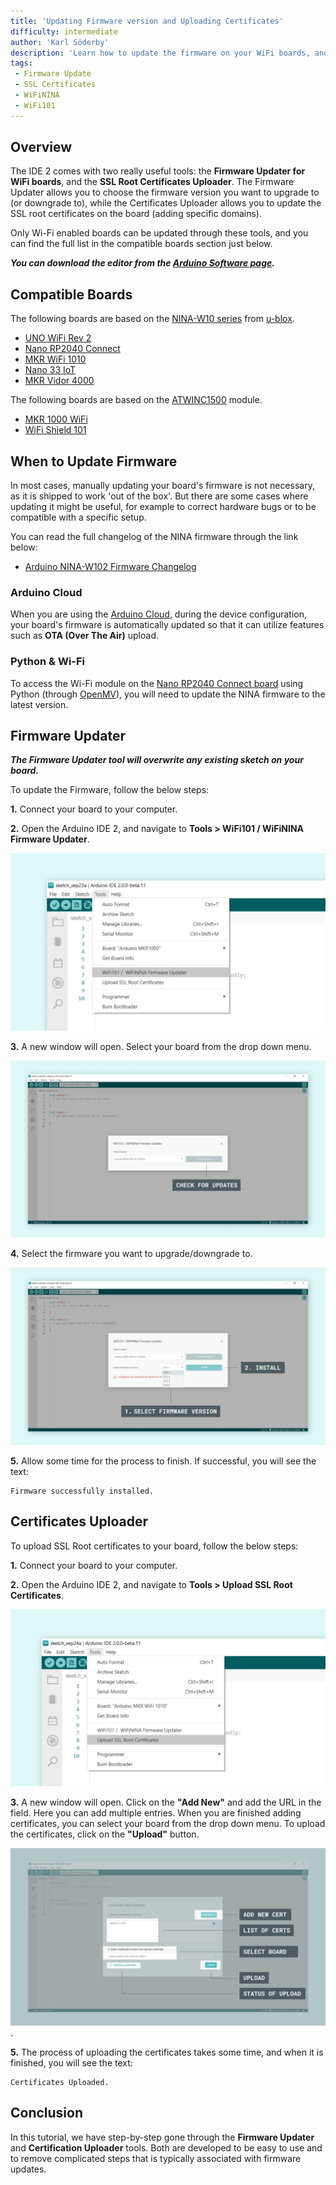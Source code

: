 ```yaml
---
title: 'Updating Firmware version and Uploading Certificates'
difficulty: intermediate
author: 'Karl Söderby'
description: 'Learn how to update the firmware on your WiFi boards, and how to upload SSL Root Certificates.'
tags:
 - Firmware Update
 - SSL Certificates
 - WiFiNINA
 - WiFi101
---
```


## Overview

The IDE 2 comes with two really useful tools: the **Firmware Updater for WiFi boards**, and the **SSL Root Certificates Uploader**. The Firmware Updater allows you to choose the firmware version you want to upgrade to (or downgrade to), while the Certificates Uploader allows you to update the SSL root certificates on the board (adding specific domains).

Only Wi-Fi enabled boards can be updated through these tools, and you can find the full list in the compatible boards section just below.

***You can download the editor from the [Arduino Software page](https://www.arduino.cc/en/software#experimental-software).***

## Compatible Boards

The following boards are based on the [NINA-W10 series](https://content.arduino.cc/assets/Arduino_NINA-W10_DataSheet_%28UBX-17065507%29.pdf) from [u-blox](https://www.u-blox.com/en/product/nina-w10-series-open-cpu).

- [UNO WiFi Rev 2](https://store.arduino.cc/arduino-uno-wifi-rev2)
- [Nano RP2040 Connect](https://store.arduino.cc/nano-rp2040-connect)
- [MKR WiFi 1010](https://store.arduino.cc/arduino-mkr-wifi-1010)
- [Nano 33 IoT](https://store.arduino.cc/arduino-nano-33-iot)
- [MKR Vidor 4000](https://store.arduino.cc/arduino-mkr-vidor-4000)

The following boards are based on the [ATWINC1500](https://www.microchip.com/en-us/product/ATWINC1500) module.

- [MKR 1000 WiFi](https://store.arduino.cc/arduino-mkr1000-wifi)
- [WiFi Shield 101](https://docs.arduino.cc/retired/shields/arduino-wifi-shield-101)

## When to Update Firmware

In most cases, manually updating your board's firmware is not necessary, as it is shipped to work 'out of the box'. But there are some cases where updating it might be useful, for example to correct hardware bugs or to be compatible with a specific setup. 

You can read the full changelog of the NINA firmware through the link below:

- [Arduino NINA-W102 Firmware Changelog](https://github.com/arduino/nina-fw/releases)

### Arduino Cloud

When you are using the [Arduino Cloud](https://create.arduino.cc/iot/things), during the device configuration, your board's firmware is automatically updated so that it can utilize features such as **OTA (Over The Air)** upload.

### Python & Wi-Fi 

To access the Wi-Fi module on the [Nano RP2040 Connect board](https://store.arduino.cc/products/arduino-nano-rp2040-connect) using Python (through [OpenMV](/tutorials/nano-rp2040-connect/rp2040-openmv-setup)), you will need to update the NINA firmware to the latest version. 

## Firmware Updater

***The Firmware Updater tool will overwrite any existing sketch on your board.***

To update the Firmware, follow the below steps:

**1.** Connect your board to your computer.

**2.** Open the Arduino IDE 2, and navigate to **Tools > WiFi101 / WiFiNINA Firmware Updater**.

![Selecting the Firmware Updater Tool.](assets/fw-cert-img01.png)

**3.** A new window will open. Select your board from the drop down menu. 

![Selecting your board.](assets/fw-cert-img02.png)

**4.** Select the firmware you want to upgrade/downgrade to.

![Choosing the firmware](assets/fw-cert-img03.png)

**5.** Allow some time for the process to finish. If successful, you will see the text:

```
Firmware successfully installed.
```

## Certificates Uploader

To upload SSL Root certificates to your board, follow the below steps:

**1.** Connect your board to your computer.

**2.** Open the Arduino IDE 2, and navigate to **Tools > Upload SSL Root Certificates**.

![Selecting the Certificate Uploader Tool.](assets/fw-cert-img04.png)

**3.** A new window will open. Click on the **"Add New"** and add the URL in the field. Here you can add multiple entries. When you are finished adding certificates, you can select your board from the drop down menu. To upload the certificates, click on the **"Upload"** button.

![Uploading the certificates.](assets/fw-cert-img05.png).

**5.** The process of uploading the certificates takes some time, and when it is finished, you will see the text: 

```
Certificates Uploaded.
``` 

## Conclusion

In this tutorial, we have step-by-step gone through the **Firmware Updater** and **Certification Uploader** tools. Both are developed to be easy to use and to remove complicated steps that is typically associated with firmware updates. 